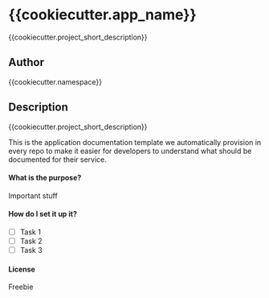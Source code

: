 # {{cookiecutter.app_name}}

{{cookiecutter.project_short_description}}

## Author
{{cookiecutter.namespace}}

## Description
{{cookiecutter.project_short_description}}

This is the application documentation template we automatically provision in every repo to make it easier for developers to understand what should be documented for their service.

#### What is the purpose? 
Important stuff

#### How do I set it up it?
- [ ] Task 1
- [ ] Task 2
- [ ] Task 3

#### License
Freebie

